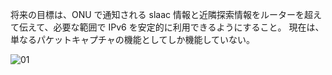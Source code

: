 将来の目標は、ONU で通知される slaac 情報と近隣探索情報をルーターを超えて伝えて、必要な範囲で IPv6 を安定的に利用できるようにすること。
現在は、単なるパケットキャプチャの機能としてしか機能していない。

![01](https://github.com/user-attachments/assets/2c6eec74-a70a-4386-b9fc-55b9e6853b42)
